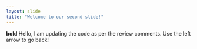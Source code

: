 ```yaml
---
layout: slide
title: "Welcome to our second slide!"
---
```

**bold**
Hello, I am updating the code as per the review comments.
Use the left arrow to go back!

